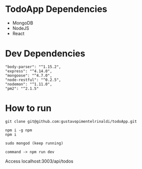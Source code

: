 # TodoApp Dependencies

* MongoDB
* NodeJS
* React

# Dev Dependencies
```
"body-parser": "^1.15.2",
"express": "^4.14.0",
"mongoose": "^4.7.0",
"node-restful": "^0.2.5",
"nodemon": "^1.11.0",
"pm2": "^2.1.5"
```

# How to run
```
git clone git@github.com:gustavopimentelrinaldi/todoApp.git
```
```
npm i -g npm
npm i
```
```
sudo mongod (keep running)
```
```
command -> npm run dev
```
Access localhost:3003/api/todos
